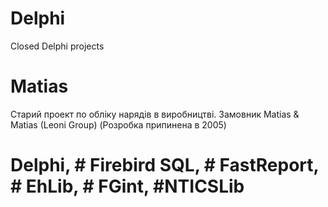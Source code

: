 # Delphi
Closed Delphi projects
# Matias

Старий проект по обліку нарядів в виробництві. Замовник Matias & Matias (Leoni Group) (Розробка припинена в 2005)

# Delphi, # Firebird SQL, # FastReport, # EhLib, # FGint,  #NTICSLib
